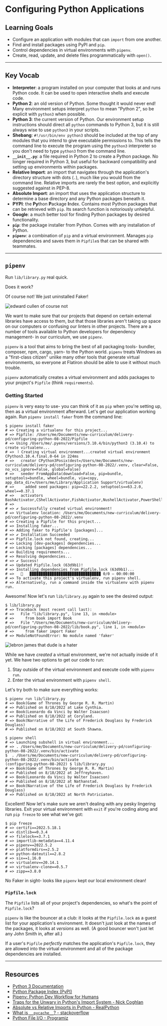 # Configuring Python Applications

## Learning Goals

- Configure an application with modules that can `import` from one another.
- Find and install packages using PyPI and `pip`.
- Control dependencies in virtual environments with `pipenv`.
- Create, read, update, and delete files programmatically with `open()`.

***

## Key Vocab

- **Interpreter**: a program installed on your computer that looks at and runs
  Python code. It can be used to open interactive shells and execute code.
- **Python 2**: an old version of Python. Some thought it would never end! Many
  environment setups interpret `python` to mean "Python 2", so be explicit with
  `python3` when possible.
- **Python 3**: the current version of Python. Our environment setup
  instructions should direct all `python` commands to Python 3, but it is still
  always wise to use `python3` in your scripts.
- **Shebang**: `#!/usr/bin/env python3` should be included at the top of any
  modules that you intend to give executable permissions to. This tells the
  command line to execute the program using the `python3` interpreter so you
  don't need to type `python3` from the command line.
- **`__init__.py`**: a file required in Python 2 to create a Python package. No
  longer required in Python 3, but useful for backward compatibility and setting
  up environments within packages.
- **Relative Import**: an import that navigates through the application's
  directory structure with dots (`.`), much like you would from the command
  line. Relative imports are rarely the best option, and explicitly suggested
  against in PEP-8.
- **Absolute Import**: an import that uses the application structure to
  determine a base directory and any Python packages beneath it.
- **PYPI**: the **Py**thon **P**ackage **I**ndex. Contains most Python packages
  that can be retrieved with `pip`. Its search function is notoriously unhelpful.
- **Google**: a much better tool for finding Python packages by desired
  functionality.
- **`pip`**: the package installer from Python. Comes with any installation of
  Python.
- **`pipenv`**: a combination of `pip` and a virtual environment. Manages `pip`
  dependencies and saves them in `Pipfile`s that can be shared with teammates.

***

## `pipenv`

Run `lib/library.py` real quick.

Does it work?

Of course not! We just uninstalled Faker!

<img src="https://c.tenor.com/KLpryzwu7qAAAAAC/of-course-not-edward-cullen.gif"
 alt="edward cullen of course not" />

We want to make sure that our projects that depend on certain external libraries
have access to them, but that those libraries aren't taking up space on our
computers or confusing our linters in other projects. There are a number of
tools available to Python developers for dependency management- in our
curriculum, we use `pipenv`.

`pipenv` is a tool that aims to bring the best of all packaging tools- bundler,
composer, npm, cargo, yarn- to the Python world. `pipenv` treats Windows as a
"first-class citizen" unlike many other tools that generate virtual
environments, so everyone at Flatiron should be able to use it without much
trouble.

`pipenv` automatically creates a virtual environment and adds packages to your
project's `Pipfile` (think `requirements`).

### Getting Started

`pipenv` is very easy to use- you can think of it as `pip` when you're setting
up, then as a virtual environment afterward. Let's get our application working
again. Run `pipenv install faker` from the command line:

```console
$ pipenv install faker
# => Creating a virtualenv for this project...
# => Pipfile: /Users/me/Documents/new-curriculum/delivery-pd/configuring-python-08-2022/Pipfile
# => Using /Users/me/.pyenv/versions/3.10.4/bin/python3 (3.10.4) to create virtualenv...
# => ⠸ Creating virtual environment...created virtual environment CPython3.10.4.final.0-64 in 224ms
# =>   creator CPython3Posix(dest=/Users/me/Documents/new-curriculum/delivery-pd/configuring-python-08-2022/.venv, clear=False, no_vcs_ignore=False, global=False)
# =>   seeder FromAppData(download=False, pip=bundle, setuptools=bundle, wheel=bundle, via=copy, app_data_dir=/Users/me/Library/Application Support/virtualenv)
# =>     added seed packages: pip==22.2.2, setuptools==63.2.0, wheel==0.37.1
# =>   activators BashActivator,CShellActivator,FishActivator,NushellActivator,PowerShellActivator,PythonActivator
# => 
# => ✔ Successfully created virtual environment!
# => Virtualenv location: /Users/me/Documents/new-curriculum/delivery-pd/configuring-python-08-2022/.venv
# => Creating a Pipfile for this project...
# => Installing faker...
# => Adding faker to Pipfile's [packages]...
# => ✔ Installation Succeeded
# => Pipfile.lock not found, creating...
# => Locking [dev-packages] dependencies...
# => Locking [packages] dependencies...
# => Building requirements...
# => Resolving dependencies...
# => ✔ Success!
# => Updated Pipfile.lock (63d9b1)!
# => Installing dependencies from Pipfile.lock (63d9b1)...
# =>   🐍   ▉▉▉▉▉▉▉▉▉▉▉▉▉▉▉▉▉▉▉▉▉▉▉▉▉▉▉▉▉▉▉▉ 0/0 — 00:00:00
# => To activate this project's virtualenv, run pipenv shell.
# => Alternatively, run a command inside the virtualenv with pipenv run.
```

Awesome! Now let's run `lib/library.py` again to see the desired output:

```console
$ lib/library.py
# => Traceback (most recent call last):
# =>   File "lib/library.py", line 13, in <module>
# =>     from book import Book
# =>   File "/Users/me/Documents/new-curriculum/delivery-pd/configuring-python-08-2022/lib/book.py", line 1, in <module>
# =>     from faker import Faker
# => ModuleNotFoundError: No module named 'faker'
```

<img src="https://c.tenor.com/u8UrPRK3BAAAAAAC/space-jam-lebron-james.gif"
 alt="lebron james that dude is a hater" />

While we have _created_ a virtual environment, we're not actually inside of it
yet. We have two options to get our code to run:

1. Stay outside of the virtual environment and execute code with `pipenv run`.
2. Enter the virtual environment with `pipenv shell`.

Let's try both to make sure everything works:

```console
$ pipenv run lib/library.py
# => Book(Game of Thrones by George R. R. Martin)
# => Published on 8/18/2022 at Lake Cynthia.
# => Book(Leonardo da Vinci by Walter Isaacson)
# => Published on 8/18/2022 at Coryland.
# => Book(Narrative of the Life of Frederick Douglass by Frederick Douglass)
# => Published on 8/18/2022 at South Shawna.

$ pipenv shell
# => Launching subshell in virtual environment...
# => . /Users/me/Documents/new-curriculum/delivery-pd/configuring-python-08-2022/.venv/bin/activate
$  . /Users/me/Documents/new-curriculum/delivery-pd/configuring-python-08-2022/.venv/bin/activate
(configuring-python-08-2022) $ lib/library.py
# => Book(Game of Thrones by George R. R. Martin)
# => Published on 8/18/2022 at Jeffreyhaven.
# => Book(Leonardo da Vinci by Walter Isaacson)
# => Published on 8/18/2022 at Nathanstad.
# => Book(Narrative of the Life of Frederick Douglass by Frederick Douglass)
# => Published on 8/18/2022 at North Patriciaton.
```

Excellent! Now let's make sure we aren't dealing with any pesky lingering
libraries. Exit your virtual environment with `exit` if you're coding along
and run `pip freeze` to see what we've got:

```console
$ pip freeze
# => certifi==2022.5.18.1
# => distlib==0.3.4
# => filelock==3.7.1
# => importlib-metadata==4.11.4
# => pipenv==2022.5.2
# => platformdirs==2.5.2
# => python-dateutil==2.8.2
# => six==1.16.0
# => virtualenv==20.14.1
# => virtualenv-clone==0.5.7
# => zipp==3.8.0
```

No Faker in sight- looks like `pipenv` kept our local environment clean!

### `Pipfile.lock`

The `Pipfile` lists all of your project's dependencies, so what's the point of
`Pipfile.lock`?

`pipenv` is like the bouncer at a club: it looks at the `Pipfile.lock` as a
guest list for your application's environment. It doesn't just look at the names
of the packages, it looks at _versions_ as well. (A good bouncer won't just let
any John Smith in, after all.)

If a user's `Pipfile` _perfectly_ matches the application's `Pipfile.lock`, they
are allowed into the virtual environment and all of the package dependencies
are installed.

***

## Resources

- [Python 3 Documentation](https://docs.python.org/3/)
- [Python Package Index (PyPI)](https://pypi.org/)
- [Pipenv: Python Dev Workflow for Humans](https://pipenv.pypa.io/en/latest/)
- [Traps for the Unwary in Python's Import System - Nick Coghlan](http://python-notes.curiousefficiency.org/en/latest/python_concepts/import_traps.html)
- [Absolute vs Relative Imports in Python - RealPython](https://realpython.com/absolute-vs-relative-python-imports/)
- [What is `__pycache__`? - stackoverflow](https://stackoverflow.com/questions/16869024/what-is-pycache)
- [Python File I/O - Programiz](https://www.programiz.com/python-programming/file-operation)
